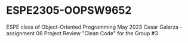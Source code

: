 # ESPE2305-OOPSW9652
ESPE class of Object-Oriented Programming May 2023
Cesar Galarza - assignment 06 Project Review "Clean Code" for the Group #3
